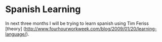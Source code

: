 # Spanish Learning

In next three months I will be trying to learn spanish using Tim Feriss [theory] (http://www.fourhourworkweek.com/blog/2009/01/20/learning-language/).


